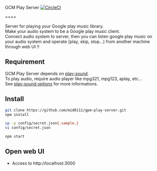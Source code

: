 GCM Play Server [![CircleCI](https://circleci.com/gh/mid0111/gpm-play-server/tree/master.svg?style=svg)](https://circleci.com/gh/mid0111/gpm-play-server/tree/master)

====

Server for playing your Google play music library.  
Make your audio system to be a Google play music client.  
Connect audio system to server, then you can listen google play music on your audio system and operate (play, skip, stop...) from another machine through web UI !!

## Requirement

GCM Play Server depends on [play-sound](https://github.com/shime/play-sound/blob/master/index.js).  
To play audio, require audio player like mpg321, mpg123, aplay, etc...  
See [play-sound options](https://github.com/shime/play-sound/blob/master/index.js) for more informations.

## Install

```bash
git clone https://github.com/mid0111/gpm-play-server.git
npm install

cp -p config/secret.json{.sample,}
vi config/secret.json

npm start
```

## Open web UI

* Access to http://localhost:3000

